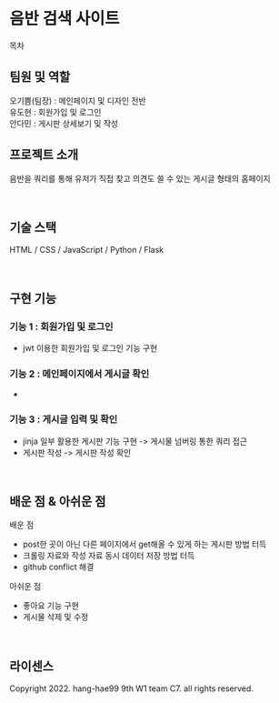 # 음반 검색 사이트


목차

## 팀원 및 역할

오기쁨(팀장) : 메인페이지 및 디자인 전반 <br>
유도현 : 회원가입 및 로그인 <br>
안다민 : 게시판 상세보기 및 작성 <br>

## 프로젝트 소개

<p align="justify">
음반을 쿼리를 통해 유저가 직접 찾고 의견도 쓸 수 있는 게시글 형태의 홈페이지
</p>

<br>

## 기술 스택

HTML / CSS / JavaScript / Python / Flask

<br>

## 구현 기능

### 기능 1 : 회원가입 및 로그인
- jwt 이용한 회원가입 및 로그인 기능 구현

### 기능 2 : 메인페이지에서 게시글 확인
- 

### 기능 3 : 게시글 입력 및 확인
- jinja 일부 활용한 게시판 기능 구현 -> 게시물 넘버링 통한 쿼리 접근
- 게시판 작성 -> 게시판 작성 확인


<br>

## 배운 점 & 아쉬운 점
배운 점 <br>
- post한 곳이 아닌 다른 페이지에서 get해올 수 있게 하는 게시판 방법 터득
- 크롤링 자료와 작성 자료 동시 데이터 저장 방법 터득
- github conflict 해결

아쉬운 점 <br>
- 좋아요 기능 구현
- 게시물 삭제 및 수정

<p align="justify">

</p>

<br>

## 라이센스

Copyright 2022. hang-hae99 9th W1 team C7. all rights reserved.
